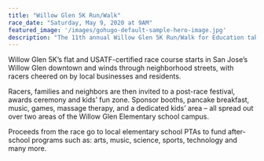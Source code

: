 ```yaml
---
title: "Willow Glen 5K Run/Walk"
race_date: "Saturday, May 9, 2020 at 9AM"
featured_image: '/images/gohugo-default-sample-hero-image.jpg'
description: "The 11th annual Willow Glen 5K Run/Walk for Education takes place this year, as always, on Mother’s Day weekend"
---
```

 Willow Glen 5K’s flat and USATF-certified race course starts in San Jose’s Willow Glen downtown and winds through neighborhood streets, with racers cheered on by local businesses and residents.
 
 Racers, families and neighbors are then invited to a post-race festival, awards ceremony and kids’ fun zone. Sponsor booths, pancake breakfast, music, games, massage therapy, and a dedicated kids’ area – all spread out over two areas of the Willow Glen Elementary school campus.
 
 Proceeds from the race go to local elementary school PTAs to fund after-school programs such as: arts, music, science, sports, technology and many more.

